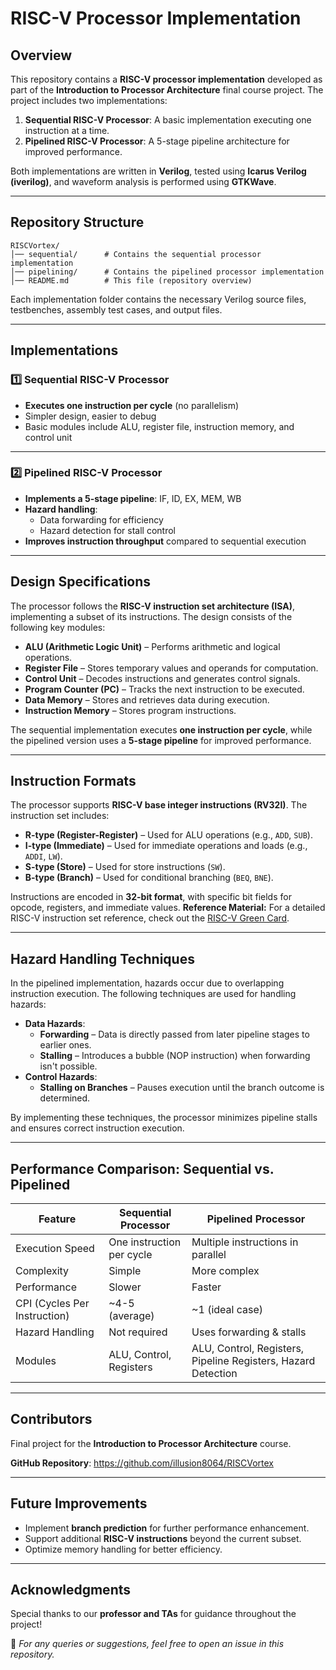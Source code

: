 # RISC-V Processor Implementation

## Overview

This repository contains a **RISC-V processor implementation** developed as part of the **Introduction to Processor Architecture** final course project. The project includes two implementations:

1. **Sequential RISC-V Processor**: A basic implementation executing one instruction at a time.
2. **Pipelined RISC-V Processor**: A 5-stage pipeline architecture for improved performance.

Both implementations are written in **Verilog**, tested using **Icarus Verilog (iverilog)**, and waveform analysis is performed using **GTKWave**.

---

## Repository Structure

```
RISCVortex/
│── sequential/      # Contains the sequential processor implementation
│── pipelining/      # Contains the pipelined processor implementation
│── README.md        # This file (repository overview)
```

Each implementation folder contains the necessary Verilog source files, testbenches, assembly test cases, and output files.

---

## Implementations

### 1️⃣ Sequential RISC-V Processor

- **Executes one instruction per cycle** (no parallelism)
- Simpler design, easier to debug
- Basic modules include ALU, register file, instruction memory, and control unit

---

### 2️⃣ Pipelined RISC-V Processor

- **Implements a 5-stage pipeline**: IF, ID, EX, MEM, WB
- **Hazard handling**:
  - Data forwarding for efficiency
  - Hazard detection for stall control
- **Improves instruction throughput** compared to sequential execution

---

## Design Specifications
The processor follows the **RISC-V instruction set architecture (ISA)**, implementing a subset of its instructions. The design consists of the following key modules:
- **ALU (Arithmetic Logic Unit)** – Performs arithmetic and logical operations.
- **Register File** – Stores temporary values and operands for computation.
- **Control Unit** – Decodes instructions and generates control signals.
- **Program Counter (PC)** – Tracks the next instruction to be executed.
- **Data Memory** – Stores and retrieves data during execution.
- **Instruction Memory** – Stores program instructions.

The sequential implementation executes **one instruction per cycle**, while the pipelined version uses a **5-stage pipeline** for improved performance.

---

## Instruction Formats
The processor supports **RISC-V base integer instructions (RV32I)**. The instruction set includes:
- **R-type (Register-Register)** – Used for ALU operations (e.g., `ADD`, `SUB`).
- **I-type (Immediate)** – Used for immediate operations and loads (e.g., `ADDI`, `LW`).
- **S-type (Store)** – Used for store instructions (`SW`).
- **B-type (Branch)** – Used for conditional branching (`BEQ`, `BNE`).

Instructions are encoded in **32-bit format**, with specific bit fields for opcode, registers, and immediate values.
**Reference Material:** For a detailed RISC-V instruction set reference, check out the [RISC-V Green Card](https://www.cl.cam.ac.uk/teaching/1617/ECAD+Arch/files/docs/RISCVGreenCardv8-20151013.pdf).


---

## Hazard Handling Techniques
In the pipelined implementation, hazards occur due to overlapping instruction execution. The following techniques are used for handling hazards:
- **Data Hazards**:
  - **Forwarding** – Data is directly passed from later pipeline stages to earlier ones.
  - **Stalling** – Introduces a bubble (NOP instruction) when forwarding isn't possible.
- **Control Hazards**:
  - **Stalling on Branches** – Pauses execution until the branch outcome is determined.

By implementing these techniques, the processor minimizes pipeline stalls and ensures correct instruction execution.

---

## Performance Comparison: Sequential vs. Pipelined
| Feature         | Sequential Processor      | Pipelined Processor                                           |
| --------------- | ------------------------- | ------------------------------------------------------------- |
| Execution Speed | One instruction per cycle | Multiple instructions in parallel                             |
| Complexity      | Simple                    | More complex                                                  |
| Performance     | Slower                    | Faster                                                        |
| CPI (Cycles Per Instruction) | ~4-5 (average) | ~1 (ideal case) |
| Hazard Handling | Not required              | Uses forwarding & stalls                                      |
| Modules         | ALU, Control, Registers   | ALU, Control, Registers, Pipeline Registers, Hazard Detection |

---

## Contributors
 Final project for the **Introduction to Processor Architecture** course.

 **GitHub Repository**: https://github.com/illusion8064/RISCVortex

---

## Future Improvements

- Implement **branch prediction** for further performance enhancement.
- Support additional **RISC-V instructions** beyond the current subset.
- Optimize memory handling for better efficiency.

---

## Acknowledgments

Special thanks to our **professor and TAs** for guidance throughout the project!

📌 *For any queries or suggestions, feel free to open an issue in this repository.*
